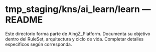 # tmp_staging/kns/ai_learn/learn — README

Este directorio forma parte de AingZ_Platform. Documenta su objetivo dentro del RuleSet, arquitectura y ciclo de vida. Completar detalles específicos según corresponda.
